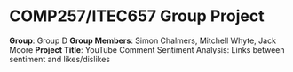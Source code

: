 COMP257/ITEC657 Group Project
===

**Group**: Group D
**Group Members**: Simon Chalmers, Mitchell Whyte, Jack Moore
**Project Title**: YouTube Comment Sentiment Analysis: Links between sentiment and likes/dislikes